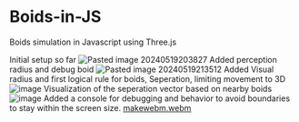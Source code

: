 # Boids-in-JS
Boids simulation in Javascript using Three.js

Initial setup so far
![Pasted image 20240519203827](https://github.com/ACassiusD/Boids-in-JS/assets/18119577/4c1c17ca-e016-4409-afc6-6e9b24ea679a)
Added perception radius and debug boid
![Pasted image 20240519213512](https://github.com/ACassiusD/Boids-in-JS/assets/18119577/07dc9167-1969-42df-a23d-183f678c4540)
Added Visual radius and first logical rule for boids, Seperation, limiting movement to 3D
![image](https://github.com/ACassiusD/Boids-in-JS/assets/18119577/d27e1324-6a48-4234-b8ed-3290f1f39671)
Visualization of the seperation vector based on nearby boids
![image](https://github.com/ACassiusD/Boids-in-JS/assets/18119577/f229c9cd-7c8a-4ddc-9abd-e09c1c4456da)
Added a console for debugging and behavior to avoid boundaries to stay within the screen size.
[makewebm.webm](https://github.com/ACassiusD/Boids-in-JS/assets/18119577/7a339a96-030c-4a00-9338-18e446316710)
